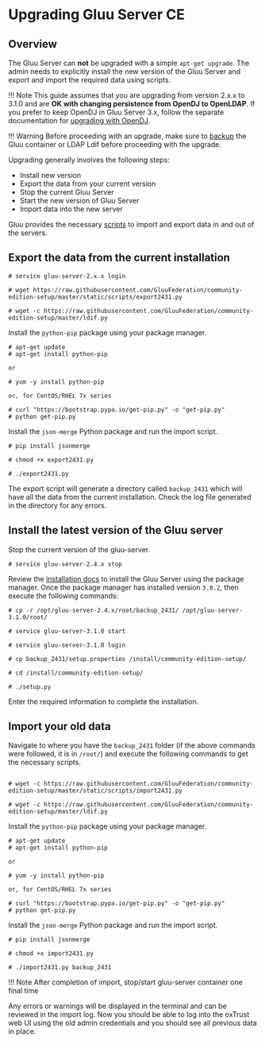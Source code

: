 # Upgrading Gluu Server CE
## Overview
The Gluu Server can **not** be upgraded with a simple `apt-get upgrade`. The admin needs to explicitly install the new version of the Gluu Server and export and import the required data using scripts. 

!!! Note
    This guide assumes that you are upgrading from version 2.x.x to 3.1.0 and are **OK with changing persistence from OpenDJ to OpenLDAP**. If you prefer to keep OpenDJ in Gluu Server 3.x, follow the separate documentation for [upgrading with OpenDJ](../upgrade/manual-update.md/).

!!! Warning
    Before proceeding with an upgrade, make sure to [backup](../operation/backup.md) the Gluu container or LDAP Ldif before proceeding with the upgrade. 

Upgrading generally involves the following steps:   

* Install new version
* Export the data from your current version
* Stop the current Gluu Server
* Start the new version of Gluu Server
* Import data into the new server

Gluu provides the necessary [scripts](https://github.com/GluuFederation/community-edition-setup/tree/master/static/scripts) to import and export data in and out of the servers.

## Export the data from the current installation

```
# service gluu-server-2.x.x login

# wget https://raw.githubusercontent.com/GluuFederation/community-edition-setup/master/static/scripts/export2431.py

# wget -c https://raw.githubusercontent.com/GluuFederation/community-edition-setup/master/ldif.py

```

Install the `python-pip` package using your package manager.

```
# apt-get update
# apt-get install python-pip

or

# yum -y install python-pip

or, for CentOS/RHEL 7x series

# curl "https://bootstrap.pypa.io/get-pip.py" -o "get-pip.py"
# python get-pip.py
```

Install the `json-merge` Python package and run the import script.

```
# pip install jsonmerge

# chmod +x export2431.py

# ./export2431.py
```

The export script will generate a directory called `backup_2431` which will have all the data from the current installation. Check the log file generated in the directory for any errors.

## Install the latest version of the Gluu server

Stop the current version of the gluu-server.

```
# service gluu-server-2.4.x stop
```

Review the [installation docs](../installation-guide/install.md) to install the Gluu Server using the package manager. Once the package manager has installed version `3.0.2`, then execute the following commands:

```
# cp -r /opt/gluu-server-2.4.x/root/backup_2431/ /opt/gluu-server-3.1.0/root/

# service gluu-server-3.1.0 start

# service gluu-server-3.1.0 login

# cp backup_2431/setup.properties /install/community-edition-setup/

# cd /install/community-edition-setup/

# ./setup.py
```

Enter the required information to complete the installation.

## Import your old data

Navigate to where you have the `backup_2431` folder (if the above commands were followed, it is in `/root/`) and execute the following commands to get the necessary scripts.

```

# wget -c https://raw.githubusercontent.com/GluuFederation/community-edition-setup/master/static/scripts/import2431.py

# wget -c https://raw.githubusercontent.com/GluuFederation/community-edition-setup/master/ldif.py
```

Install the `python-pip` package using your package manager.

```
# apt-get update
# apt-get install python-pip

or

# yum -y install python-pip

or, for CentOS/RHEL 7x series

# curl "https://bootstrap.pypa.io/get-pip.py" -o "get-pip.py"
# python get-pip.py
```

Install the `json-merge` Python package and run the import script.

```
# pip install jsonmerge

# chmod +x import2431.py

# ./import2431.py backup_2431
```

!!! Note
    After completion of import, stop/start gluu-server container one final time

Any errors or warnings will be displayed in the terminal and can be reviewed in the import log. Now you should be able to log into the oxTrust web UI using the old admin credentials and you should see all previous data in place. 


